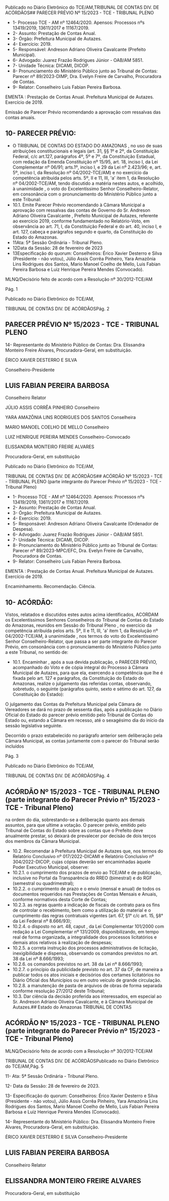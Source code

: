 Publicado  no  Diário  Eletrônico do TCE/AM,TRIBUNAL DE CONTAS DIV. DE ACÓRDÃOS## PARECER PRÉVIO Nº 15/2023 - TCE - TRIBUNAL PLENO

- 1- Processo TCE - AM nº 12464/2020. Apensos: Processos nºs  13419/2019, 13611/2017 e 11167/2019.
- 2- Assunto: Prestação de Contas Anual.
- 3- Órgão: Prefeitura Municipal de Autazes.
- 4- Exercício: 2019.
- 5- Responsável: Andreson Adriano Oliveira Cavalcante (Prefeito Municipal).
- 6- Advogado: Juarez Frazão Rodrigues Júnior - OAB/AM 5851.
- 7- Unidade Técnica: DICAMI, DICOP.
- 8- Pronunciamento  do  Ministério  Público  junto  ao  Tribunal  de  Contas: Parecer  nº 89/2023-DIMP, Dra. Evelyn Freire de Carvalho, Procuradora de Contas.
- 9- Relator: Conselheiro Luis Fabian Pereira Barbosa.

EMENTA :  Prestação  de  Contas  Anual.    Prefeitura Municipal de Autazes.  Exercício de 2019.

Emissão de Parecer Prévio recomendando a aprovação com ressalvas das contas anuais.

## 10-  PARECER PRÉVIO:

- O  TRIBUNAL  DE  CONTAS  DO  ESTADO  DO  AMAZONAS ,  no  uso  de  suas atribuições  constitucionais  e  legais  (art.  31,  §§  1º  e  2º,  da  Constituição  Federal,  c/c art.127,  parágrafos  4º,  5º  e  7º,  da  Constituição  Estadual,  com  redação  da  Emenda Constituição nº 15/95, art. 18, inciso I, da Lei Complementar nº 06/91; arts.1º, inciso I, e 29  da  Lei  nº  2.423/96;  e,  art.  5º,  inciso  I,  da  Resolução  nº  04/2002-TCE/AM)  e  no exercício da competência atribuída pelos arts. 5º, II e 11, III, 'a' item 1, da Resolução nº 04/2002-TCE/AM, tendo discutido a matéria nestes autos, e acolhido, à unanimidade , o voto do Excelentíssimo Senhor Conselheiro-Relator, em consonância com o pronunciamento do Ministério Público junto a este Tribunal:
- 10.1. Emite Parecer Prévio recomendando à Câmara Municipal a aprovação com ressalvas das  contas  de  Governo  do Sr.  Andreson Adriano Oliveira Cavalcante , Prefeito Municipal de Autazes, referente ao  exercício  2019,  conforme  fundamentado  no  Relatório-Voto,  em observância ao art. 71, I, da Constituição Federal e do art. 40, inciso I, e art.  127,  cabeça  e  parágrafos  segundo  e  quarto,  da  Constituição  do Estado do Amazonas.
- 11Ata: 5ª Sessão Ordinária - Tribunal Pleno.
- 12Data da Sessão: 28 de fevereiro de 2023
- 13Especificação do quorum: Conselheiros: Érico Xavier Desterro e Silva (Presidente - não votou), Júlio Assis Corrêa Pinheiro, Yara Amazônia Lins Rodrigues dos Santos, Mario Manoel Coelho de Mello, Luis Fabian Pereira Barbosa e Luiz Henrique Pereira Mendes (Convocado).

MLNQ/Decisório feito de acordo com a Resolução nº 30/2012-TCE/AM

Pág. 1

Publicado  no  Diário  Eletrônico do TCE/AM,

TRIBUNAL DE CONTAS DIV. DE ACÓRDÃOSPág. 2

## PARECER PRÉVIO Nº 15/2023 - TCE - TRIBUNAL PLENO

14-  Representante do Ministério Público de Contas: Dra. Elissandra Monteiro Freire Alvares, Procuradora-Geral, em substituição.

ÉRICO XAVIER DESTERRO E SILVA

Conselheiro-Presidente

## LUIS FABIAN PEREIRA BARBOSA

Conselheiro Relator

JÚLIO ASSIS CORRÊA PINHEIRO Conselheiro

YARA AMAZÔNIA LINS RODRIGUES DOS SANTOS Conselheira

MARIO MANOEL COELHO DE MELLO Conselheiro

LUIZ HENRIQUE PEREIRA MENDES Conselheiro-Convocado

ELISSANDRA MONTEIRO FREIRE ALVARES

Procuradora-Geral, em substituição

Publicado  no  Diário  Eletrônico do TCE/AM,

TRIBUNAL DE CONTAS DIV. DE ACÓRDÃOS## ACÓRDÃO Nº 15/2023 - TCE - TRIBUNAL PLENO (parte integrante do Parecer Prévio nº 15/2023 - TCE - Tribunal Pleno)

- 1- Processo TCE - AM nº 12464/2020. Apensos: Processos nºs  13419/2019, 13611/2017 e 11167/2019.
- 2- Assunto: Prestação de Contas Anual.
- 3- Órgão: Prefeitura Municipal de Autazes.
- 4- Exercício: 2019.
- 5- Responsável: Andreson Adriano Oliveira Cavalcante (Ordenador de Despesa).
- 6- Advogado: Juarez Frazão Rodrigues Júnior - OAB/AM 5851.
- 7- Unidade Técnica: DICAMI, DICOP.
- 8- Pronunciamento  do  Ministério  Público  junto  ao  Tribunal  de  Contas: Parecer  nº 89/2023-MPC/EFC,  Dra. Evelyn Freire de Carvalho, Procuradora de Contas.
- 9- Relator: Conselheiro Luis Fabian Pereira Barbosa.

EMENTA :  Prestação  de  Contas  Anual.    Prefeitura Municipal de Autazes. Exercício de 2019.

Encaminhamento. Recomendação. Ciência.

## 10-  ACÓRDÃO:

Vistos, relatados e discutidos estes autos acima identificados, ACORDAM os Excelentíssimos Senhores Conselheiros do Tribunal de Contas do Estado do Amazonas, reunidos em Sessão do Tribunal Pleno , no exercício da competência atribuída pelos arts. 5º, II e 11, III, 'a' item 1, da Resolução nº 04/2002-TCE/AM, à unanimidade , nos termos do voto do Excelentíssimo Senhor Conselheiro-Relator, que passa a ser parte integrante do Parecer Prévio, em consonância com o pronunciamento do Ministério Público junto a este Tribunal, no sentido de:

- 10.1. Encaminhar ,  após  a  sua  devida  publicação,  o  PARECER  PRÉVIO, acompanhado  do  Voto  e  de  cópia  integral  do  Processo  à  Câmara Municipal de Autazes, para que ela, exercendo a competência que lhe é  fixada  pelo  art.  127  e  parágrafos,  da  Constituição  do  Estado  do Amazonas,  realize  o  julgamento  das  referidas  contas,  observando, sobretudo, o seguinte (parágrafos quinto, sexto e sétimo do art. 127, da Constituição do Estado):

O julgamento das Contas da Prefeitura Municipal pela Câmara de Vereadores se dará no prazo de sessenta dias, após a publicação no Diário Oficial do Estado do parecer  prévio  emitido  pelo  Tribunal  de  Contas  do Estado  ou,  estando  a  Câmara  em  recesso,  até  o sexagésimo dia do início da sessão legislativa seguinte.

Decorrido  o  prazo  estabelecido  no  parágrafo  anterior sem  deliberação  pela  Câmara  Municipal,  as  contas juntamente com o parecer do Tribunal serão incluídos

Pág. 3

Publicado  no  Diário  Eletrônico do TCE/AM,

TRIBUNAL DE CONTAS DIV. DE ACÓRDÃOSPág. 4

## ACÓRDÃO Nº 15/2023 - TCE - TRIBUNAL PLENO (parte integrante do Parecer Prévio nº 15/2023 - TCE - Tribunal Pleno)

na ordem do dia, sobrestando-se a deliberação quanto aos demais assuntos, para que ultime a votação. O parecer prévio, emitido pelo Tribunal de Contas do Estado sobre as contas que o Prefeito deve anualmente  prestar, só deixará de prevalecer por decisão  de  dois  terços dos  membros  da  Câmara Municipal.

- 10.2. Recomendar à Prefeitura Municipal de Autazes  que, nos termos do Relatório  Conclusivo  nº  017/2022-DICAMI  e  Relatório  Conclusivo  nº 304/2022-DICOP,  cujas  cópias  deverão  ser  encaminhadas  àquele Poder Executivo Municipal, observe:
- 10.2.1. o cumprimento  dos  prazos  de  envio  ao  TCE/AM  e  de publicação, inclusive no Portal da Transparência do RREO (bimestral) e do RGF (semestral ou quadrimestral);
- 10.2.2. o  cumprimento  de  prazo  e  o  envio  (mensal  e  anual)  de todos os documentos requeridos nas Prestações de Contas Mensais e Anuais, conforme normativos desta Corte de Contas;
- 10.2.3. as regras quanto a indicação de fiscais de contrato para os fins de controlar o recebimento, bem como a utilização do material e o  cumprimento das regras contratuais vigentes (art. 67, §1° c/c art. 15, §8° da Lei Federal nº 8.666/93);
- 10.2.4. o disposto no art. 48, caput , da Lei Complementar 101/2000 com redação a Lei Complementar nº 131/2009, disponibilizando, em tempo  real  de  forma  organizada,  a  integralidade  dos  processos licitatórios e demais atos relativos à realização de despesas;
- 10.2.5. a correta instrução dos processos administrativos de licitação, inexigibilidade e dispensa, observando os comandos previstos no art. 38 da Lei nº 8.666/1993;
- 10.2.6. os comandos previstos no art. 38 da Lei nº 8.666/1993;
- 10.2.7. o  princípio  da  publicidade  previsto  no  art.  37  da  CF,  de maneira a publicar todos os atos iniciais e decisórios dos certames licitatórios  no  Diário  Oficial  dos  Municípios  ou  em  outro  veículo  de grande circulação.
- 10.2.8. a  manutenção  de  pasta  de  arquivos  de  obras  de  forma separada conforme resolução 27/2012 deste Tribunal;
- 10.3. Dar ciência da decisão proferida aos interessados, em especial ao Sr. Andreson Adriano Oliveira Cavalcante, e à Câmara Municipal de Autazes.## Estado do Amazonas TRIBUNAL DE CONTAS

## ACÓRDÃO Nº 15/2023 - TCE - TRIBUNAL PLENO (parte integrante do Parecer Prévio nº 15/2023 - TCE - Tribunal Pleno)

MLNQ/Decisório feito de acordo com a Resolução nº 30/2012-TCE/AM

TRIBUNAL DE CONTAS DIV. DE ACÓRDÃOSPublicado  no  Diário  Eletrônico do TCE/AM,Pág. 5

11- Ata: 5ª Sessão Ordinária - Tribunal Pleno.

12- Data da Sessão: 28 de fevereiro de 2023.

13- Especificação do quorum: Conselheiros: Érico Xavier Desterro e Silva (Presidente - não votou), Júlio Assis Corrêa Pinheiro, Yara Amazônia Lins Rodrigues dos Santos, Mario Manoel Coelho de Mello, Luis Fabian Pereira Barbosa e Luiz Henrique Pereira Mendes (Convocado).

14-  Representante  do  Ministério  Público: Dra. Elissandra  Monteiro  Freire  Alvares, Procuradora-Geral, em substituição.

ÉRICO XAVIER DESTERRO E SILVA Conselheiro-Presidente

## LUIS FABIAN PEREIRA BARBOSA

Conselheiro Relator

## ELISSANDRA MONTEIRO FREIRE ALVARES

Procuradora-Geral, em substituição